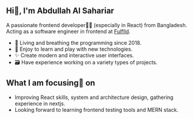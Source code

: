 ## Hi👋, I'm Abdullah Al Sahariar

A passionate frontend developer🦸‍♂️ (especially in React) from Bangladesh. Acting as a software engineer in frontend at [Fulflld](https://www.fulflld.com/).

- 📅 Living and breathing the programming since 2018.
- 🌱 Enjoy to learn and play with new technologies.
- ✨ Create modern and interactive user interfaces.
- 🗃️ Have experience working on a variety types of projects.

## What I am focusing🔎 on

- Improving React skills, system and architecture design, gathering experience in nextjs.
- Looking forward to learning frontend testing tools and MERN stack.

<!--
**shahariar50/shahariar50** is a ✨ _special_ ✨ repository because its `README.md` (this file) appears on your GitHub profile.

Here are some ideas to get you started:

- 🔭 I’m currently working on ...
- 🌱 I’m currently learning ...
- 👯 I’m looking to collaborate on ...
- 🤔 I’m looking for help with ...
- 💬 Ask me about ...
- 📫 How to reach me: ...
- 😄 Pronouns: ...
- ⚡ Fun fact: ...
-->

